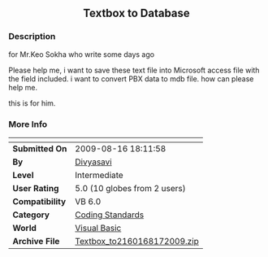 ﻿<div align="center">

## Textbox to Database


</div>

### Description

for Mr.Keo Sokha who write some days ago

Please help me, i want to save these text file into Microsoft access file with the field included. i want to convert PBX data to mdb file. how can please help me.

this is for him.
 
### More Info
 


<span>             |<span>
---                |---
**Submitted On**   |2009-08-16 18:11:58
**By**             |[Divyasavi](https://github.com/Planet-Source-Code/PSCIndex/blob/master/ByAuthor/divyasavi.md)
**Level**          |Intermediate
**User Rating**    |5.0 (10 globes from 2 users)
**Compatibility**  |VB 6\.0
**Category**       |[Coding Standards](https://github.com/Planet-Source-Code/PSCIndex/blob/master/ByCategory/coding-standards__1-43.md)
**World**          |[Visual Basic](https://github.com/Planet-Source-Code/PSCIndex/blob/master/ByWorld/visual-basic.md)
**Archive File**   |[Textbox\_to2160168172009\.zip](https://github.com/Planet-Source-Code/divyasavi-textbox-to-database__1-72366/archive/master.zip)








